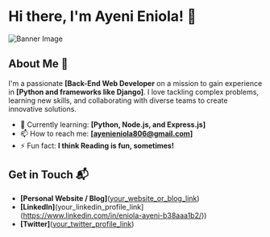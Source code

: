 # Hi there, I'm Ayeni Eniola! 👋

![Banner Image](your_banner_image_url_here)

## About Me 🚀

I'm a passionate **[Back-End Web Developer** on a mission to gain experience in **[Python and frameworks like Django]**. I love tackling complex problems, learning new skills, and collaborating with diverse teams to create innovative solutions.

- 🌱 Currently learning: **[Python, Node.js, and Express.js]**
- 📫 How to reach me: **[ayenieniola806@gmail.com]**
- ⚡ Fun fact: **I think Reading is fun, sometimes!**


## Get in Touch 📬

- **[Personal Website / Blog]**([your_website_or_blog_link](https://sites.google.com/view/ayenieniola/home))
- **[LinkedIn]**(your_linkedin_profile_link](https://www.linkedin.com/in/eniola-ayeni-b38aaa1b2/))
- **[Twitter]**([your_twitter_profile_link](https://x.com/becoming_Eniola))


